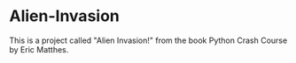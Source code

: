# Alien-Invasion
This is a project called "Alien Invasion!" from the book Python Crash Course by Eric Matthes.
